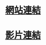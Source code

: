 # [網站連結](https://601ric666.github.io/p5js_Final-Project/)
# [影片連結](https://www.youtube.com/watch?v=Q3wgl9j1cfc)
